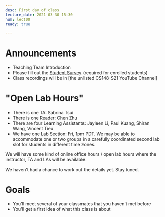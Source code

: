 ```yaml
---
desc: First day of class
lecture_date: 2021-03-30 15:30
num: lect00
ready: true

---
```


# Announcements

* Teaching Team Introduction
* Please fill out the [Student Survey](https://bit.ly/148-survey) (required for enrolled students) 
* Class recordings will be in [the unlisted CS148-S21 YouTube Channel]

# "Open Lab Hours"

* There is one TA: Sabrina Tsui
* There is one Reader: Chen Zhu
* There are four Learning Assistants: Jayleen Li, Paul Kuang, Shiran Wang, Vincent Tieu
* We have one Lab Section: Fri, 1pm PDT. We may be able to accommodate one or two groups in a carefully coordinated second lab slot for students in different time zones. 

We will have some kind of online office hours / open lab hours
where the instructor, TA and LAs will be available.

We haven't had a chance to work out the details yet.  Stay tuned.
  
# Goals

* You'll meet several of your classmates that you haven't met before
* You'll get a first idea of what this class is about





